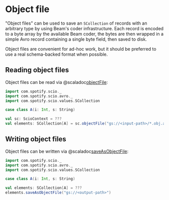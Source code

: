 # Object file

"Object files" can be used to save an `SCollection` of records with an arbitrary type by using Beam's coder infrastructure.
Each record is encoded to a byte array by the available Beam coder, the bytes are then wrapped in a simple Avro record containing a single byte field, then saved to disk.

Object files are convenient for ad-hoc work, but it should be preferred to use a real schema-backed format when possible.

## Reading object files

Object files can be read via @scaladoc[objectFile](com.spotify.scio.avro.syntax.ScioContextOps#objectFile[T](path:String)(implicitevidence$1:com.spotify.scio.coders.Coder[T]):com.spotify.scio.values.SCollection[T]):

```scala mdoc:compile-only
import com.spotify.scio._
import com.spotify.scio.avro._
import com.spotify.scio.values.SCollection

case class A(i: Int, s: String)

val sc: ScioContext = ???
val elements: SCollection[A] = sc.objectFile("gs://<input-path>/*.obj.avro")
```

## Writing object files

Object files can be written via @scaladoc[saveAsObjectFile](com.spotify.scio.avro.syntax.ObjectFileSCollectionOps#saveAsObjectFile(path:String,numShards:Int,suffix:String,codec:org.apache.avro.file.CodecFactory,metadata:Map[String,AnyRef],shardNameTemplate:String,tempDirectory:String,filenamePolicySupplier:com.spotify.scio.util.FilenamePolicySupplier)(implicitcoder:com.spotify.scio.coders.Coder[T]):com.spotify.scio.io.ClosedTap[T]):

```scala mdoc:compile-only
import com.spotify.scio._
import com.spotify.scio.avro._
import com.spotify.scio.values.SCollection

case class A(i: Int, s: String)

val elements: SCollection[A] = ???
elements.saveAsObjectFile("gs://<output-path>")
```

